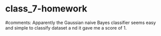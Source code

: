 # class_7-homework

#comments: Apparently the Gaussian naive Bayes classifier seems easy and simple to classify dataset a nd it gave me a score of 1.
